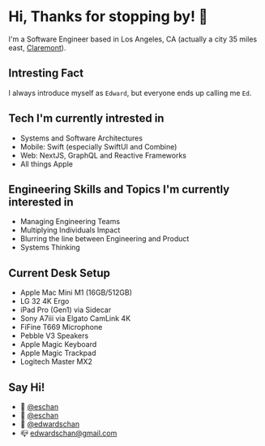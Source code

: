 # Hi, Thanks for stopping by! 👋

I'm a Software Engineer based in Los Angeles, CA (actually a city 35 miles east, [Claremont](https://en.wikipedia.org/wiki/Claremont,_California)).

## Intresting Fact
I always introduce myself as `Edward`, but everyone ends up calling me `Ed`. 

## Tech I'm currently intrested in
* Systems and Software Architectures
* Mobile: Swift (especially SwiftUI and Combine)
* Web: NextJS, GraphQL and Reactive Frameworks
* All things Apple

## Engineering Skills and Topics I'm currently interested in
* Managing Engineering Teams
* Multiplying Individuals Impact
* Blurring the line between Engineering and Product
* Systems Thinking

## Current Desk Setup
* Apple Mac Mini M1 (16GB/512GB)
* LG 32 4K Ergo
* iPad Pro (Gen1) via Sidecar
* Sony A7iii via Elgato CamLink 4K
* FiFine T669 Microphone
* Pebble V3 Speakers
* Apple Magic Keyboard
* Apple Magic Trackpad
* Logitech Master MX2

## Say Hi!
* 📸 [@eschan](https://www.instagram.com/eschan)
* 🐣 [@eschan](https://www.twitter.com/eschan)
* 🔗 [@edwardschan](https://www.linkedin.com/in/edwardschan/)
* 📪 [edwardschan@gmail.com](mailto:edwardschan@gmail.com)